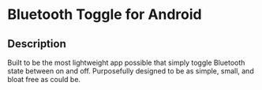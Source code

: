 # Bluetooth Toggle for Android

## Description

Built to be the most lightweight app possible that simply toggle Bluetooth state between on and off.
Purposefully designed to be as simple, small, and bloat free as could be.
